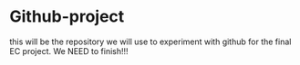 # Github-project
this will be the repository we will use to experiment with github
for the final EC project. We NEED to finish!!!
